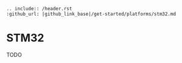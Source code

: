 ```eval_rst
.. include:: /header.rst
:github_url: |github_link_base|/get-started/platforms/stm32.md
```

# STM32

TODO
